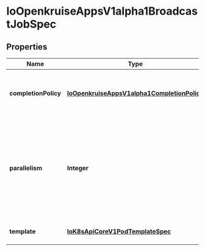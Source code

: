 
# IoOpenkruiseAppsV1alpha1BroadcastJobSpec

## Properties
Name | Type | Description | Notes
------------ | ------------- | ------------- | -------------
**completionPolicy** | [**IoOpenkruiseAppsV1alpha1CompletionPolicy**](IoOpenkruiseAppsV1alpha1CompletionPolicy.md) | CompletionPolicy indicates the completion policy of the job. Default is Always CompletionPolicyType |  [optional]
**parallelism** | **Integer** | Specifies the maximum desired number of pods the job should run at any given time. The actual number of pods running in steady state will be less than this number when the work left to do is less than max parallelism. Not setting this value means no limit. |  [optional]
**template** | [**IoK8sApiCoreV1PodTemplateSpec**](IoK8sApiCoreV1PodTemplateSpec.md) | Describes the pod that will be created when executing a job. | 



